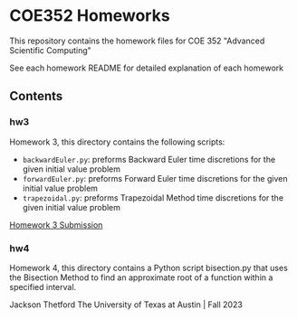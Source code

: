 # COE352 Homeworks
This repository contains the homework files for COE 352 "Advanced Scientific Computing"

See each homework README for detailed explanation of each homework

## Contents
### hw3 
Homework 3, this directory contains the following scripts:
* `backwardEuler.py`: preforms Backward Euler time discretions for the given initial value problem
* `forwardEuler.py`: preforms Forward Euler time discretions for the given initial value problem
* `trapezoidal.py`: preforms Trapezoidal Method time discretions for the given initial value problem

[Homework 3 Submission](https://github.com/jthet/coe352-homeworks/blob/main/hw3/README.md)


### hw4
Homework 4, this directory contains a Python script bisection.py that uses the Bisection Method to find an approximate root of a function within a specified interval.

Jackson Thetford
The University of Texas at Austin | Fall 2023
